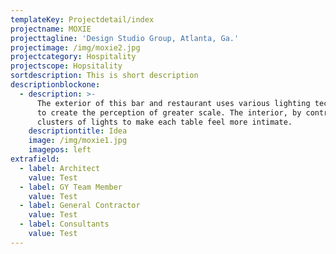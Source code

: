 ```yaml
---
templateKey: Projectdetail/index
projectname: MOXIE
projecttagline: 'Design Studio Group, Atlanta, Ga.'
projectimage: /img/moxie2.jpg
projectcategory: Hospitality
projectscope: Hopsitality
sortdescription: This is short description
descriptionblockone:
  - description: >-
      The exterior of this bar and restaurant uses various lighting techniques
      to create the perception of greater scale. The interior, by contrast, uses
      clusters of lights to make each table feel more intimate.
    descriptiontitle: Idea
    image: /img/moxie1.jpg
    imagepos: left
extrafield:
  - label: Architect
    value: Test
  - label: GY Team Member
    value: Test
  - label: General Contractor
    value: Test
  - label: Consultants
    value: Test
---
```


